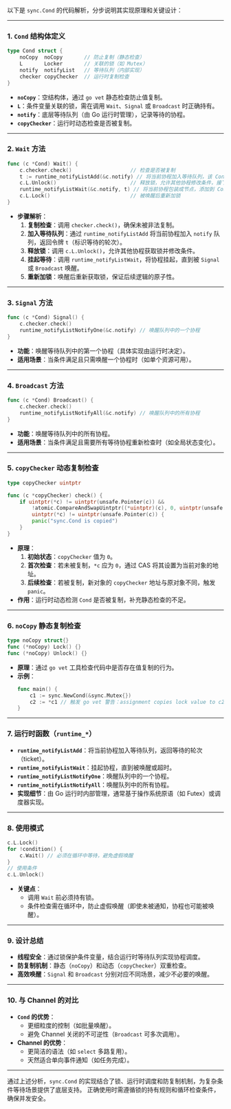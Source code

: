 以下是 `sync.Cond` 的代码解析，分步说明其实现原理和关键设计：

---

### 1. **`Cond` 结构体定义**

```go
type Cond struct {
    noCopy  noCopy       // 防止复制（静态检查）
    L       Locker       // 关联的锁（如 Mutex）
    notify  notifyList   // 等待队列（内部实现）
    checker copyChecker  // 运行时复制检查
}
```

- **`noCopy`**：空结构体，通过 `go vet` 静态检查防止值复制。
- **`L`**：条件变量关联的锁，需在调用 `Wait`、`Signal` 或 `Broadcast` 时正确持有。
- **`notify`**：底层等待队列（由 Go 运行时管理），记录等待的协程。
- **`copyChecker`**：运行时动态检查是否被复制。

---

### 2. **`Wait` 方法**

```go
func (c *Cond) Wait() {
    c.checker.check()                   // 检查是否被复制
    t := runtime_notifyListAdd(&c.notify) // 将当前协程加入等待队列，该 Cond 阻塞链表 wait 统计数加 1
    c.L.Unlock()                        // 释放锁，允许其他协程修改条件，接下来即将被操作系统 park
    runtime_notifyListWait(&c.notify, t) // 将当前协程包装成节点，添加到 Cond 的阻塞队列当中，并调用 park 操作将当前协程挂起
    c.L.Lock()                          // 被唤醒后重新加锁
}
```

- **步骤解析**：
  1. **复制检查**：调用 `checker.check()`，确保未被非法复制。
  2. **加入等待队列**：通过 `runtime_notifyListAdd` 将当前协程加入 `notify` 队列，返回令牌 `t`（标识等待的轮次）。
  3. **释放锁**：调用 `c.L.Unlock()`，允许其他协程获取锁并修改条件。
  4. **挂起等待**：调用 `runtime_notifyListWait`，将协程挂起，直到被 `Signal` 或 `Broadcast` 唤醒。
  5. **重新加锁**：唤醒后重新获取锁，保证后续逻辑的原子性。

---

### 3. **`Signal` 方法**

```go
func (c *Cond) Signal() {
    c.checker.check()
    runtime_notifyListNotifyOne(&c.notify) // 唤醒队列中的一个协程
}
```

- **功能**：唤醒等待队列中的第一个协程（具体实现由运行时决定）。
- **适用场景**：当条件满足且只需唤醒一个协程时（如单个资源可用）。

---

### 4. **`Broadcast` 方法**

```go
func (c *Cond) Broadcast() {
    c.checker.check()
    runtime_notifyListNotifyAll(&c.notify) // 唤醒队列中的所有协程
}
```

- **功能**：唤醒等待队列中的所有协程。
- **适用场景**：当条件满足且需要所有等待协程重新检查时（如全局状态变化）。

---

### 5. **`copyChecker` 动态复制检查**

```go
type copyChecker uintptr

func (c *copyChecker) check() {
    if uintptr(*c) != uintptr(unsafe.Pointer(c)) &&
        !atomic.CompareAndSwapUintptr((*uintptr)(c), 0, uintptr(unsafe.Pointer(c))) &&
        uintptr(*c) != uintptr(unsafe.Pointer(c)) {
        panic("sync.Cond is copied")
    }
}
```

- **原理**：
  1. **初始状态**：`copyChecker` 值为 `0`。
  2. **首次检查**：若未被复制，`*c` 应为 `0`，通过 CAS 将其设置为当前对象的地址。
  3. **后续检查**：若被复制，新对象的 `copyChecker` 地址与原对象不同，触发 `panic`。
- **作用**：运行时动态检测 `Cond` 是否被复制，补充静态检查的不足。

---

### 6. **`noCopy` 静态复制检查**

```go
type noCopy struct{}
func (*noCopy) Lock() {}
func (*noCopy) Unlock() {}
```

- **原理**：通过 `go vet` 工具检查代码中是否存在值复制的行为。
- **示例**：
  ```go
  func main() {
      c1 := sync.NewCond(&sync.Mutex{})
      c2 := *c1 // 触发 go vet 警告：assignment copies lock value to c2
  }
  ```

---

### 7. **运行时函数（`runtime_*`）**

- **`runtime_notifyListAdd`**：将当前协程加入等待队列，返回等待的轮次（ticket）。
- **`runtime_notifyListWait`**：挂起协程，直到被唤醒或超时。
- **`runtime_notifyListNotifyOne`**：唤醒队列中的一个协程。
- **`runtime_notifyListNotifyAll`**：唤醒队列中的所有协程。
- **实现细节**：由 Go 运行时内部管理，通常基于操作系统原语（如 Futex）或调度器实现。

---

### 8. **使用模式**

```go
c.L.Lock()
for !condition() {
    c.Wait() // 必须在循环中等待，避免虚假唤醒
}
// 使用条件
c.L.Unlock()
```

- **关键点**：
  - 调用 `Wait` 前必须持有锁。
  - 条件检查需在循环中，防止虚假唤醒（即使未被通知，协程也可能被唤醒）。

---

### 9. **设计总结**

- **线程安全**：通过锁保护条件变量，结合运行时等待队列实现协程调度。
- **防复制机制**：静态（`noCopy`）和动态（`copyChecker`）双重检查。
- **高效唤醒**：`Signal` 和 `Broadcast` 分别对应不同场景，减少不必要的唤醒。

---

### 10. **与 Channel 的对比**

- **`Cond` 的优势**：
  - 更细粒度的控制（如批量唤醒）。
  - 避免 Channel 关闭的不可逆性（`Broadcast` 可多次调用）。
- **Channel 的优势**：
  - 更简洁的语法（如 `select` 多路复用）。
  - 天然适合单向事件通知（如任务完成）。

---

通过上述分析，`sync.Cond` 的实现结合了锁、运行时调度和防复制机制，为复杂条件等待场景提供了底层支持。
正确使用时需遵循锁的持有规则和循环检查条件，确保并发安全。
